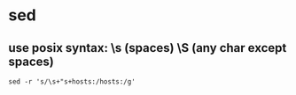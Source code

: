# sed

## use posix syntax: \s (spaces) \S (any char except spaces)
```
sed -r 's/\s+"s+hosts:/hosts:/g'
```


